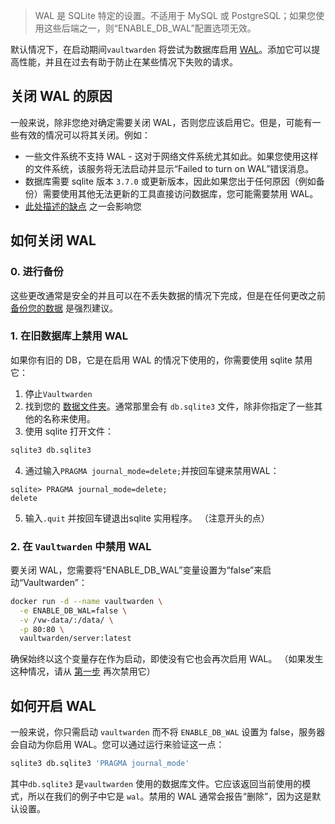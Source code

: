 > WAL 是 SQLite 特定的设置。不适用于 MySQL 或 PostgreSQL；如果您使用这些后端之一，则“ENABLE_DB_WAL”配置选项无效。

默认情况下，在启动期间`vaultwarden` 将尝试为数据库启用 [WAL](https://sqlite.org/wal.html)。添加它可以提高性能，并且在过去有助于防止在某些情况下失败的请求。

## 关闭 WAL 的原因

一般来说，除非您绝对确定需要关闭 WAL，否则您应该启用它。但是，可能有一些有效的情况可以将其关闭。例如：

* 一些文件系统不支持 WAL - 这对于网络文件系统尤其如此。如果您使用这样的文件系统，该服务将无法启动并显示“Failed to turn on WAL”错误消息。
* 数据库需要 sqlite 版本 `3.7.0` 或更新版本，因此如果您出于任何原因（例如备份）需要使用其他无法更新的工具直接访问数据库，您可能需要禁用 WAL。
* [此处描述的缺点](https://sqlite.org/wal.html#advantages) 之一会影响您

## 如何关闭 WAL

### 0. 进行备份

这些更改通常是安全的并且可以在不丢失数据的情况下完成，但是在任何更改之前[备份您的数据](https://github.com/dani-garcia/vaultwarden/wiki/Backing-up-your-vault) 是强烈建议。

### 1. 在旧数据库上禁用 WAL

如果你有旧的 DB，它是在启用 WAL 的情况下使用的，你需要使用 sqlite 禁用它：
1. 停止`Vaultwarden`
2. 找到您的 [数据文件夹](https://github.com/dani-garcia/vaultwarden/wiki/Changing-persistent-data-location)。通常那里会有 `db.sqlite3` 文件，除非你指定了一些其他的名称来使用。
3. 使用 sqlite 打开文件：

```bash
sqlite3 db.sqlite3
```
4. 通过输入`PRAGMA journal_mode=delete;`并按回车键来禁用WAL：

```
sqlite> PRAGMA journal_mode=delete;
delete
```
5. 输入`.quit` 并按回车键退出sqlite 实用程序。 （注意开头的点）

### 2. 在 `Vaultwarden` 中禁用 WAL

要关闭 WAL，您需要将“ENABLE_DB_WAL”变量设置为“false”来启动“Vaultwarden”：
```bash
docker run -d --name vaultwarden \
  -e ENABLE_DB_WAL=false \
  -v /vw-data/:/data/ \
  -p 80:80 \
  vaultwarden/server:latest
```
确保始终以这个变量存在作为启动，即使没有它也会再次启用 WAL。 （如果发生这种情况，请从 [第一步](#1-disable-wal-on-old-db) 再次禁用它）

## 如何开启 WAL

一般来说，你只需启动 `vaultwarden` 而不将 `ENABLE_DB_WAL` 设置为 false，服务器会自动为你启用 WAL。您可以通过运行来验证这一点：

```bash
sqlite3 db.sqlite3 'PRAGMA journal_mode'
```

其中`db.sqlite3` 是`vaultwarden` 使用的数据库文件。它应该返回当前使用的模式，所以在我们的例子中它是 `wal`。禁用的 WAL 通常会报告“删除”，因为这是默认设置。
